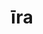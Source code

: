 ---
title: īra
meaning: anger, wrath
ch: eleven
pos: noun
stem: īr
genend: ae
abbgender: f.
abbgender2: fem.
gender: feminine
declension: first
derivative: ire
f1: yes
f: yes
---